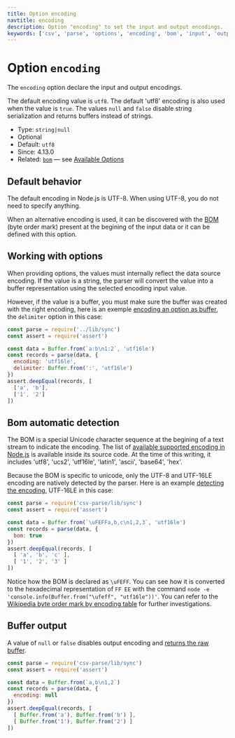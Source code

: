 ```yaml
---
title: Option encoding
navtitle: encoding
description: Option "encoding" to set the input and output encodings.
keywords: ['csv', 'parse', 'options', 'encoding', 'bom', 'input', 'output', 'utf8', 'utf16', 'ascii', 'base64', 'hex']
---
```


# Option `encoding`

The `encoding` option declare the input and output encodings.

The default encoding value is `utf8`. The default 'utf8' encoding is also used when the value is `true`. The values `null` and `false` disable string serialization and returns buffers instead of strings.

* Type: `string|null`
* Optional
* Default: `utf8`
* Since: 4.13.0
* Related: [`bom`](/parse/options/bom/) &mdash; see [Available Options](/parse/options/#available-options)

## Default behavior

The default encoding in Node.js is UTF-8. When using UTF-8, you do not need to specify anything.

When an alternative encoding is used, it can be discovered with the [BOM](/parse/options/bom/) (byte order mark) present at the begining of the input data or it can be defined with this option.

## Working with options

When providing options, the values must internally reflect the data source encoding. If the value is a string, the parser will convert the value into a buffer representation using the selected encoding input value.

However, if the value is a buffer, you must make sure the buffer was created with the right encoding, here is an exemple [encoding an option as buffer](https://github.com/adaltas/node-csv-parse/blob/master/samples/option.encoding.buffer.js), the `delimiter` option in this case:

```js
const parse = require('../lib/sync')
const assert = require('assert')

const data = Buffer.from(`a:b\n1:2`, 'utf16le')
const records = parse(data, {
  encoding: 'utf16le',
  delimiter: Buffer.from(':', 'utf16le')
})
assert.deepEqual(records, [
  ['a', 'b'],
  ['1', '2']
])
```

## Bom automatic detection

The BOM is a special Unicode character sequence at the begining of a text stream to indicate the encoding. The list of [available supported encoding in Node.js](https://github.com/nodejs/node/blob/master/lib/buffer.js) is available inside its source code. At the time of this writing, it includes 'utf8', 'ucs2', 'utf16le', 'latin1', 'ascii', 'base64', 'hex'.

Because the BOM is specific to unicode, only the UTF-8 and UTF-16LE encoding are natively detected by the parser. Here is an example [detecting the encoding](https://github.com/adaltas/node-csv-parse/blob/master/samples/option.encoding.detection.js), UTF-16LE in this case:

```js
const parse = require('csv-parse/lib/sync')
const assert = require('assert')

const data = Buffer.from(`\uFEFFa,b,c\n1,2,3`, 'utf16le')
const records = parse(data, {
  bom: true
})
assert.deepEqual(records, [
  [ 'a', 'b', 'c' ],
  [ '1', '2', '3' ]
])
```

Notice how the BOM is declared as `\uFEFF`. You can see how it is converted to the hexadecimal representation of `FF EE` with the command `node -e 'console.info(Buffer.from("\ufeff", "utf16le"))'`. You can refer to the [Wikipedia byte order mark by encoding table](https://en.wikipedia.org/wiki/Byte_order_mark) for further investigations.

## Buffer output

A value of `null` or `false` disables output encoding and [returns the raw buffer](https://github.com/adaltas/node-csv-parse/blob/master/samples/option.encoding.buffer.js).

```js
const parse = require('csv-parse/lib/sync')
const assert = require('assert')

const data = Buffer.from(`a,b\n1,2`)
const records = parse(data, {
  encoding: null
})
assert.deepEqual(records, [
  [ Buffer.from('a'), Buffer.from('b') ],
  [ Buffer.from('1'), Buffer.from('2') ]
])
```
